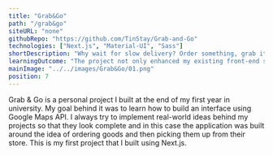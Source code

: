 ```yaml
---
title: "Grab&Go"
path: "/grab&go"
siteURL: "none"
githubRepo: "https://github.com/TinStay/Grab-and-Go"
technologies: ["Next.js", "Material-UI", "Sass"]
shortDescription: "Why wait for slow delivery? Order something, grab it and go."
learningOutcome: "The project not only enhanced my existing front-end skills but it also expanded my scope of tools and libraries. Working with Next.js was a great base for comparion to React and implementing maps and pinpoints was a great learning challenge I tackled. Alongside all the tools I learned I believe the most valuable lesson I got from the project is to always focus on the important functionality first. There were many times I could have lost myself in the details but a user-friendly MVP was what I put all my efforts into - pick a store, add items to your shopping cart, order them, see when they will be ready for pick up and find the shortest route to the store."
mainImage: "../../images/Grab&Go/01.png"
position: 7
---
```

Grab & Go is a personal project I built at the end of my first year in university. My goal behind it was to learn how to build an interface using Google Maps API. I always try to implement real-world ideas behind my projects so that they look complete and in this case the application was built around the idea of ordering goods and then picking them up from their store. This is my first project that I built using Next.js. 